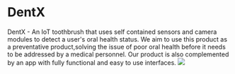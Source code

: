 # DentX
DentX - An IoT toothbrush that uses self contained sensors and camera modules to detect a user's oral health status. We aim to use this product as a preventative product,solving the issue of poor oral health before it needs to be addressed by a medical personnel. Our product is also complemented by an app with fully functional and easy to use interfaces.
![](https://i.imgur.com/9ZLaWLn.jpg)
